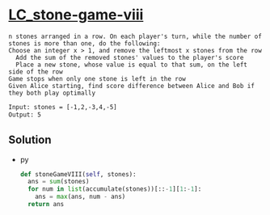 # [LC_stone-game-viii](https://leetcode.com/problems/stone-game-viii)

```en
n stones arranged in a row. On each player's turn, while the number of stones is more than one, do the following:
Choose an integer x > 1, and remove the leftmost x stones from the row
  Add the sum of the removed stones' values to the player's score
  Place a new stone, whose value is equal to that sum, on the left side of the row
Game stops when only one stone is left in the row
Given Alice starting, find score difference between Alice and Bob if they both play optimally
```

```txt
Input: stones = [-1,2,-3,4,-5]
Output: 5
```

## Solution

* py

  ```py
  def stoneGameVIII(self, stones):
    ans = sum(stones)
    for num in list(accumulate(stones))[::-1][1:-1]:
      ans = max(ans, num - ans)
    return ans
  ```
